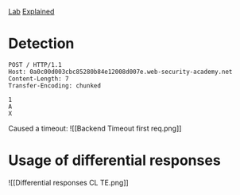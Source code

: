 [Lab](https://portswigger.net/web-security/request-smuggling/finding/lab-confirming-cl-te-via-differential-responses)
[Explained](https://www.youtube.com/watch?v=WB_E6EybP_o&list=PLGb2cDlBWRUX1_7RAIjRkZDYgAB3VbUSw&index=4&ab_channel=JarnoTimmermans)

# Detection
```
POST / HTTP/1.1
Host: 0a0c00d003cbc85280b84e12008d007e.web-security-academy.net
Content-Length: 7
Transfer-Encoding: chunked

1
A
X
```
Caused a timeout:
![[Backend Timeout first req.png]]

# Usage of differential responses

![[Differential responses CL TE.png]]